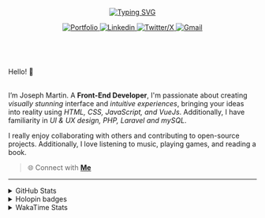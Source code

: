 
<header align="left">
  
[![Typing SVG](https://readme-typing-svg.demolab.com?font=Poppins&size=28&duration=3000&pause=500&color=F7F7F7&random=false&width=535&lines=Welcome+to+my+GitHub+Profile!+%F0%9F%91%8B;Front-End+VueJS+Developer+%F0%9F%92%BB%F0%9F%91%BB;Let's+Connect!+%F0%9F%98%83%F0%9F%9A%80)](https://git.io/typing-svg)

    
<section>
  <a href="">
    <img src="https://img.shields.io/badge/Portfolio-255E63?style=for-the-badge&logo=About.me&logoColor=white" alt="Portfolio">
  </a>
    <a href="https://www.linkedin.com/in/jfmartinz/" target="_blank">
    <img src="https://img.shields.io/badge/LinkedIn-0077B5?style=for-the-badge&logo=linkedin&logoColor=white" alt="Linkedin">
  </a>
  <a href="https://twitter.com/jfmartinz" target="_blank">
    <img src="https://img.shields.io/badge/X-000000?style=for-the-badge&logo=x&logoColor=white" alt="Twitter/X">
  </a>
  <a href="mailto:se.josephmartin@gmail.com">
    <img src="https://img.shields.io/badge/Gmail-D14836?style=for-the-badge&logo=gmail&logoColor=white" alt="Gmail" title="mailto:se.josephmartin@gmail.com">
  </a>
</section>
</header>  
<section align="left">
<br>
 Hello! 👋
 <br>
 <br>

I’m Joseph Martin.  A  **Front-End Developer**,  I'm passionate about creating _visually stunning_ interface and _intuitive experiences_, bringing your ideas into reality using _HTML, CSS, JavaScript, and VueJs_. Additionally, I have familiarity in _UI & UX design, PHP, Laravel and mySQL_.

I really enjoy collaborating with others and contributing to open-source projects. Additionally, I love listening to music, playing games, and reading a book.
<br>
> 🌐 Connect with  [**Me**](https://www.biodrop.io/jfmartinz) 
</section>

---

<!--<section align="center">


  <td>
  <a href="https://skillicons.dev" title="Visit https://skillicons.dev for more information">
    <img src="https://skillicons.dev/icons?i=html,css,javascript,tailwindcss,vuejs,nuxtjs,vuex,git,github,figma" />
  </a> 
  </td>
<br><br>
-->



 <details>
  <summary>
    GitHub Stats
     </summary>
<img src="https://github-readme-stats.vercel.app/api?username=jfmartinz&show_icons=true&theme=tokyonight&hide_border=true&include_all_commits=false&count_private=false" alt="GitHub Stats" title="Github Stats"/>  <img src="https://github-readme-streak-stats.herokuapp.com/?user=jfmartinz&theme=tokyonight&hide_border=true" alt="Github Streak" title="Github Streak"/> 


<div align="center">
<a  href="https://committers.top/philippines_public#jfmartinz" title="Visit https://committers.top/ to learn more about this">
          <img src="https://img.shields.io/static/v1?label=MOST ACTIVE GITHUB USER IN PH&labelColor=4d4f73&message=➦&color=38bdae&style=lat-Square&logo=github&logoColor=fffff"/>
</a>
  </div>
</details>
<!-- Visit https://committers.top/ to learn more about this -->

<details>
  <summary>
    Holopin badges
  </summary>
  
[![An image of @jfmartinz's Holopin badges, which is a link to view their full Holopin profile](https://holopin.me/jfmartinz)](https://holopin.io/@jfmartinz)

</details>

<details>
  <summary>
  WakaTime Stats
  </summary>

<!--START_SECTION:jfmartinz-->
![Code Time](http://img.shields.io/badge/Code%20Time-434%20hrs%2041%20mins-blue)

**I'm an Early 🐤** 

```text
🌞 Morning                271 commits         █████░░░░░░░░░░░░░░░░░░░░   20.28 % 
🌆 Daytime                469 commits         █████████░░░░░░░░░░░░░░░░   35.10 % 
🌃 Evening                484 commits         █████████░░░░░░░░░░░░░░░░   36.23 % 
🌙 Night                  112 commits         ██░░░░░░░░░░░░░░░░░░░░░░░   08.38 % 
```
📅 **I'm Most Productive on Thursday** 

```text
Monday                   206 commits         ████░░░░░░░░░░░░░░░░░░░░░   15.42 % 
Tuesday                  155 commits         ███░░░░░░░░░░░░░░░░░░░░░░   11.60 % 
Wednesday                200 commits         ████░░░░░░░░░░░░░░░░░░░░░   14.97 % 
Thursday                 219 commits         ████░░░░░░░░░░░░░░░░░░░░░   16.39 % 
Friday                   196 commits         ████░░░░░░░░░░░░░░░░░░░░░   14.67 % 
Saturday                 191 commits         ████░░░░░░░░░░░░░░░░░░░░░   14.30 % 
Sunday                   169 commits         ███░░░░░░░░░░░░░░░░░░░░░░   12.65 % 
```


📊 **This Week I Spent My Time On** 

```text
💬 Programming Languages: 
Java                     15 hrs 26 mins      ██████████████████████░░░   88.18 % 
Other                    1 hr 7 mins         ██░░░░░░░░░░░░░░░░░░░░░░░   06.41 % 
CSS                      36 mins             █░░░░░░░░░░░░░░░░░░░░░░░░   03.50 % 
HTML                     18 mins             ░░░░░░░░░░░░░░░░░░░░░░░░░   01.79 % 
JSON                     1 min               ░░░░░░░░░░░░░░░░░░░░░░░░░   00.12 % 

💻 Operating System: 
Windows                  17 hrs 30 mins      █████████████████████████   100.00 % 
```


<!--END_SECTION:jfmartinz-->
</details>
</section>
